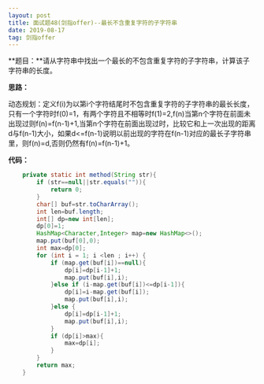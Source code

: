 ```yaml
---
layout: post
title: 面试题48(剑指offer)--最长不含重复字符的子字符串
date: 2019-08-17 
tag: 剑指offer
---
```

**题目：**请从字符串中找出一个最长的不包含重复字符的子字符串，计算该子字符串的长度。

**思路：**

动态规划：定义f(i)为以第i个字符结尾时不包含重复字符的子字符串的最长长度，只有一个字符时f(0)=1，有两个字符且不相等时f(1)=2,f(n)当第n个字符在前面未出现过则f(n)=f(n-1)+1,当第n个字符在前面出现过时，比较它和上一次出现的距离d与f(n-1)大小，如果d<=f(n-1)说明以前出现的字符在f(n-1)对应的最长子字符串里，则f(n)=d,否则仍然有f(n)=f(n-1)+1。

**代码：**

```java
	private static int method(String str){
        if (str==null||str.equals("")){
            return 0;
        }
        char[] buf=str.toCharArray();
        int len=buf.length;
        int[] dp=new int[len];
        dp[0]=1;
        HashMap<Character,Integer> map=new HashMap<>();
        map.put(buf[0],0);
        int max=dp[0];
        for (int i = 1; i <len ; i++) {
            if (map.get(buf[i])==null){
                dp[i]=dp[i-1]+1;
                map.put(buf[i],i);
            }else if (i-map.get(buf[i])<=dp[i-1]){
                dp[i]=i-map.get(buf[i]);
                map.put(buf[i],i);
            }else {
                dp[i]=dp[i-1]+1;
                map.put(buf[i],i);
            }
            if (dp[i]>max){
                max=dp[i];
            }
        }
        return max;
    }
```

